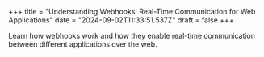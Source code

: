 +++
title = "Understanding Webhooks: Real-Time Communication for Web Applications"
date = "2024-09-02T11:33:51.537Z"
draft = false
+++

  Learn how webhooks work and how they enable real-time communication between different applications over the web.
        